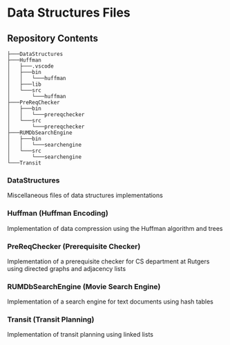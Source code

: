 # Data Structures Files

## Repository Contents
```
├───DataStructures
├───Huffman
│   ├───.vscode
│   ├───bin
│   │   └───huffman
│   ├───lib
│   └───src
│       └───huffman
├───PreReqChecker
│   ├───bin
│   │   └───prereqchecker
│   └───src
│       └───prereqchecker
├───RUMDbSearchEngine
│   ├───bin
│   │   └───searchengine
│   └───src
│       └───searchengine
└───Transit
```

### DataStructures
Miscellaneous files of data structures implementations

### Huffman (Huffman Encoding)
Implementation of data compression using the Huffman algorithm and trees

### PreReqChecker (Prerequisite Checker)
Implementation of a prerequisite checker for CS department at Rutgers using directed graphs and adjacency lists

### RUMDbSearchEngine (Movie Search Engine)
Implementation of a search engine for text documents using hash tables

### Transit (Transit Planning)
Implementation of transit planning using linked lists
